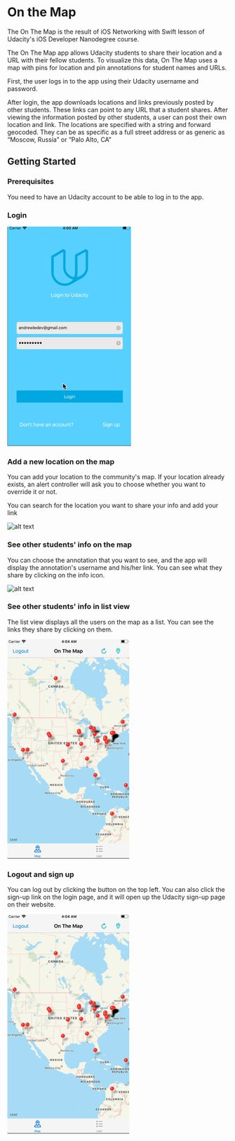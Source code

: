 # On the Map

The On The Map is the result of iOS Networking with Swift lesson of Udacity's iOS Developer Nanodegree course.

The On The Map app allows Udacity students to share their location and a URL with their fellow students. To visualize this data, On The Map uses a map with pins for location and pin annotations for student names and URLs.

First, the user logs in to the app using their Udacity username and password.

After login, the app downloads locations and links previously posted by other students. These links can point to any URL that a student shares. After viewing the information posted by other students, a user can post their own location and link. The locations are specified with a string and forward geocoded. They can be as specific as a full street address or as generic as “Moscow, Russia” or “Palo Alto, CA”

## Getting Started

### Prerequisites

You need to have an Udacity account to be able to log in to the app.

### Login

![alt text](https://github.com/leanhduy1998/On-The-Map/blob/master/onthemap1.mov.gif)

### Add a new location on the map

You can add your location to the community's map. If your location already exists, an alert controller will ask you to choose whether you want to override it or not.

You can search for the location you want to share your info and add your link

![alt text](https://github.com/leanhduy1998/On-The-Map/blob/master/onthemap3.mov.gif)

### See other students' info on the map

You can choose the annotation that you want to see, and the app will display the annotation's username and his/her link. You can see what they share by clicking on the info icon.

![alt text](https://github.com/leanhduy1998/On-The-Map/blob/master/onthemap4.mov.gif)

### See other students' info in list view

The list view displays all the users on the map as a list. You can see the links they share by clicking on them.

![alt text](https://github.com/leanhduy1998/On-The-Map/blob/master/onthemap2.mov.gif)

### Logout and sign up

You can log out by clicking the button on the top left. You can also click the sign-up link on the login page, and it will open up the Udacity sign-up page on their website.

![alt text](https://github.com/leanhduy1998/On-The-Map/blob/master/onthemap2.mov.gif)
